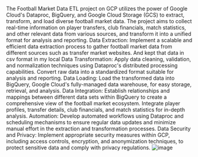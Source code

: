 The Football Market Data ETL project on GCP utilizes the power of Google Cloud's Dataproc, BigQuery, and Google Cloud Storage (GCS) to extract, transform, and load diverse football market data. The project aims to collect real-time information on player transfers, club financials, match statistics, and other relevant data from various sources, and transform it into a unified format for analysis and reporting.
Data Extraction: Implement a scalable and efficient data extraction process to gather football market data from different sources such as transfer market websites. And kept that data in csv format in my local
Data Transformation: Apply data cleaning, validation, and normalization techniques using Dataproc's distributed processing capabilities. Convert raw data into a standardized format suitable for analysis and reporting.
Data Loading: Load the transformed data into BigQuery, Google Cloud's fully-managed data warehouse, for easy storage, retrieval, and analysis.
Data Integration: Establish relationships and mappings between different data sets within BigQuery to create a comprehensive view of the football market ecosystem. Integrate player profiles, transfer details, club financials, and match statistics for in-depth analysis.
Automation: Develop automated workflows using Dataproc and scheduling mechanisms to ensure regular data updates and minimize manual effort in the extraction and transformation processes.
Data Security and Privacy: Implement appropriate security measures within GCP, including access controls, encryption, and anonymization techniques, to protect sensitive data and comply with privacy regulations.
![image](https://github.com/sankhadipDey/footballmarketproject/assets/86321435/c9ad17e5-6d26-44fd-9dca-cc935ed69ad1)
